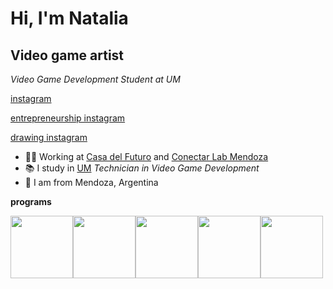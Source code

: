 # Hi, I'm Natalia
## Video game artist

*Video Game Development Student at UM*


[instagram]( https://www.instagram.com/natibelen_/)

[entrepreneurship instagram](https://www.instagram.com/limalimonada._/)

[drawing instagram](https://www.instagram.com/limalimonada.art/)



- 👨‍💻 Working at [Casa del Futuro](https://www.instagram.com/casadelfuturo.godoycruz/) and [Conectar Lab Mendoza](https://www.instagram.com/conectarlabmendoza/)
- 📚 I study in [UM](https://um.edu.ar/) *Technician in Video Game Development*
- 💙 I am from Mendoza, Argentina

**programs**
<div style="display: flex">
  <center><img src="https://upload.wikimedia.org/wikipedia/commons/thumb/7/73/Calligrakrita-base.svg/2048px-Calligrakrita-base.svg.png" height="100"></center>
  <center><img src="https://upload.wikimedia.org/wikipedia/commons/thumb/7/7f/Adobe_Fresco_CC_icon.svg/800px-Adobe_Fresco_CC_icon.svg.png" height="100"></center>
  <center><img src="https://upload.wikimedia.org/wikipedia/commons/thumb/a/af/Adobe_Photoshop_CC_icon.svg/1200px-Adobe_Photoshop_CC_icon.svg.png" height="100"></center>
  <center><img src="https://upload.wikimedia.org/wikipedia/commons/thumb/f/fb/Adobe_Illustrator_CC_icon.svg/1200px-Adobe_Illustrator_CC_icon.svg.png" height="100"></center>
  <center><img src="https://download.blender.org/branding/community/blender_community_badge_white.png" height="100"></center> 
</div>

